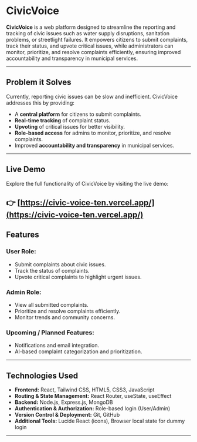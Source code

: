 # CivicVoice

**CivicVoice** is a web platform designed to streamline the reporting and tracking of civic issues such as water supply disruptions, sanitation problems, or streetlight failures. It empowers citizens to submit complaints, track their status, and upvote critical issues, while administrators can monitor, prioritize, and resolve complaints efficiently, ensuring improved accountability and transparency in municipal services.

---

## Problem it Solves

Currently, reporting civic issues can be slow and inefficient. CivicVoice addresses this by providing:

- A **central platform** for citizens to submit complaints.
- **Real-time tracking** of complaint status.
- **Upvoting** of critical issues for better visibility.
- **Role-based access** for admins to monitor, prioritize, and resolve complaints.
- Improved **accountability and transparency** in municipal services.

---

## Live Demo

Explore the full functionality of CivicVoice by visiting the live demo:

👉 [https://civic-voice-ten.vercel.app/](https://civic-voice-ten.vercel.app/)
---

## Features

### User Role:

- Submit complaints about civic issues.
- Track the status of complaints.
- Upvote critical complaints to highlight urgent issues.

### Admin Role:

- View all submitted complaints.
- Prioritize and resolve complaints efficiently.
- Monitor trends and community concerns.

### Upcoming / Planned Features:

- Notifications and email integration.
- AI-based complaint categorization and prioritization.

---

## Technologies Used

- **Frontend:** React, Tailwind CSS, HTML5, CSS3, JavaScript
- **Routing & State Management:** React Router, useState, useEffect
- **Backend:** Node.js, Express.js, MongoDB
- **Authentication & Authorization:** Role-based login (User/Admin)
- **Version Control & Deployment:** Git, GitHub
- **Additional Tools:** Lucide React (icons), Browser local state for dummy login

---
